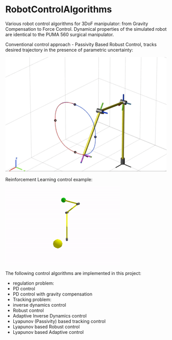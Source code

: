 # RobotControlAlgorithms
Various robot control algorithms for 3DoF manipulator: from Gravity Compensation to Force Control. Dynamical properties of the simulated robot are identical to the PUMA 560 surgical manipulator.




Conventional control approach - Passivity Based Robust Control, tracks desired trajectory 
in the presence of parametric uncertainty:




 ![Passivity Based Robust Control](robust_passive.gif) 












Reinforcement Learning control example:




![Reinforcement Learning control](reinforcement_learning_control.gif) 



The following control algorithms are implemented in this project:
- regulation problem:
- PD control
- PD control with gravity compensation
- Tracking problem:
- inverse dynamics control
- Robust control
- Adaptive Inverse Dynamics control
- Lyapunov (Passivity) based tracking control
- Lyapunov based Robust control
- Lyapunov based Adaptive control






